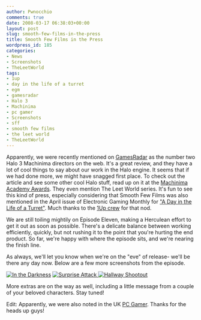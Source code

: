 ```yaml
---
author: Pwnocchio
comments: true
date: 2008-03-17 06:38:03+00:00
layout: post
slug: smooth-few-films-in-the-press
title: Smooth Few Films in the Press
wordpress_id: 185
categories:
- News
- Screenshots
- TheLeetWorld
tags:
- 1up
- day in the life of a turret
- egm
- gamesradar
- Halo 3
- Machinima
- pc gamer
- Screenshots
- sff
- smooth few films
- the leet world
- TheLeetWorld
---
```


Apparently, we were recently mentioned on [GamesRadar](http://www.gamesradar.com) as the number two Halo 3 Machinima directors on the web. It's a great review, and they have a lot of cool things to say about our work in the Halo engine. It seems that if we had done more, we might have snagged first place. To check out the article and see some other cool Halo stuff, read up on it at the [Machinima Academy Awards](http://www.gamesradar.com/f/haloradar-machinima-academy-awards/a-20080306162910798001). They even mention The Leet World series. It's fun to see this kind of press, especially considering that Smooth Few Films was also mentioned in the April issue of Electronic Gaming Monthly for ["A Day in the Life of a Turret"](http://www.smoothfewfilms.com/2008/01/18/portal-a-day-in-the-life-of-a-turret-2/). Much thanks to the [1Up crew](http://www.1up.com) for that nod.

We are still toiling mightily on Episode Eleven, making a Herculean effort to get it out as soon as possible. There's a delicate balance between working efficiently, quickly, but not rushing it to the point that you're hurting the end product. So far, we're happy with where the episode sits, and we're nearing the finish line.

As always, we'll let you know when we're on the "eve" of release- we'll be there any day now. Below are a few more screenshots from the episode.

[![In the Darkness](http://www.smoothfewfilms.com/wp-content/uploads/2008/03/tlw111-01.thumbnail.jpg)](http://www.smoothfewfilms.com/wp-content/uploads/2008/03/tlw111-01.jpg) [![Surprise Attack](http://www.smoothfewfilms.com/wp-content/uploads/2008/03/tlw111-02.thumbnail.jpg) ](http://www.smoothfewfilms.com/wp-content/uploads/2008/03/tlw111-02.jpg)[![Hallway Shootout](http://www.smoothfewfilms.com/wp-content/uploads/2008/03/tlw111-03.thumbnail.jpg)](http://www.smoothfewfilms.com/wp-content/uploads/2008/03/tlw111-03.jpg)

More extras are on the way as well, including a little message from a couple of your beloved characters. Stay tuned!

Edit: Apparently, we were also noted in the UK [PC Gamer](http://www.pcgamer.com). Thanks for the heads up guys!
